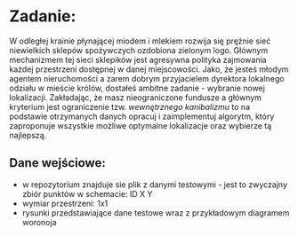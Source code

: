 # Zadanie:

W odległej krainie płynającej miodem i mlekiem rozwija się prężnie sieć niewielkich sklepów spożywczych ozdobiona zielonym logo. Głównym mechanizmem tej sieci sklepików jest agresywna polityka zajmowania każdej przestrzeni dostępnej w danej miejscowości. Jako, że jesteś młodym agentem nieruchomości a zarem dobrym przyjacielem dyrektora lokalnego odziału w mieście królów, dostałeś ambitne zadanie - wybranie nowej lokalizacji. Zakładając, że masz nieograniczone fundusze a głównym kryterium jest ograniczenie tzw. *wewnętrznego kanibalizmu* to na podstawie otrzymanych danych opracuj i zaimplementuj algorytm, który zaproponuje wszystkie możliwe optymalne lokalizacje oraz wybierze tą najlepszą.

## Dane wejściowe:
- w repozytorium znajduje sie plik z danymi testowymi - jest to zwyczajny zbiór punktów w schemacie: ID X Y
- wymiar przestrzeni: 1x1
- rysunki przedstawiające dane testowe wraz z przykładowym diagramem woronoja
    
